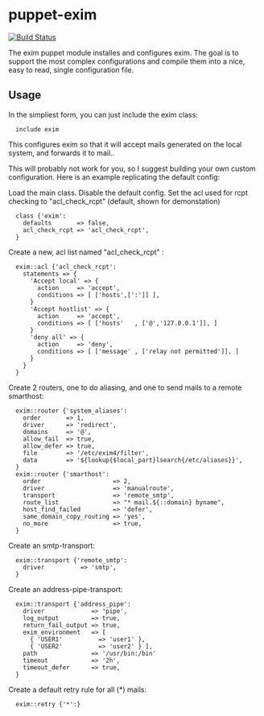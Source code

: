 # puppet-exim

[![Build Status](https://api.travis-ci.org/noris-network/puppet-exim.png)](https://travis-ci.org/noris-network/puppet-exim)

The exim puppet module installes and configures exim.
The goal is to support the most complex configurations and compile them
into a nice, easy to read, single configuration file.

## Usage

In the simpliest form, you can just include the exim class:

```puppet
  include exim
```

This configures exim so that it will accept mails generated on the local system,
and forwards it to mail.<domain of your system>.

This will probably not work for you, so I suggest building your own custom configuration.
Here is an example replicating the default config:

Load the main class.
Disable the default config.
Set the acl used for rcpt checking to "acl_check_rcpt" (default, shown for demonstation)
```puppet
  class {'exim':
    defaults       => false,
    acl_check_rcpt => 'acl_check_rcpt',
  }
```

Create a new, acl list named "acl_check_rcpt" :
```puppet
  exim::acl {'acl_check_rcpt':
    statements => {
      'Accept local' => {
        action     => 'accept',
        conditions => [ ['hosts',[':']] ],
      }
      'Accept hostlist' => {
        action     => 'accept',
        conditions => [ ['hosts'   , ['@','127.0.0.1']], ]
      }
      'deny all' => {
        action     => 'deny',
        conditions => [ ['message' , ['relay not permitted']], ]
      }
    }
  }
```

Create 2 routers, one to do aliasing, and one to send mails to a remote smarthost:

```puppet
  exim::router {'system_aliases':
    order       => 1,
    driver      => 'redirect',
    domains     => '@',
    allow_fail  => true,
    allow_defer => true,
    file        => '/etc/exim4/filter',
    data        => '${lookup{$local_part}lsearch{/etc/aliases}}',
  }
  exim::router {'smarthost':
    order                    => 2,
    driver                   => 'manualroute',
    transport                => 'remote_smtp',
    route_list               => "* mail.${::domain} byname",
    host_find_failed         => 'defer',
    same_domain_copy_routing => 'yes',
    no_more                  => true,
  }
```

Create an smtp-transport:
```puppet
  exim::transport {'remote_smtp':
    driver          => 'smtp',
  }
```
Create an address-pipe-transport:
```puppet
  exim::transport {'address_pipe':
    driver             => 'pipe',
    log_output         => true,
    return_fail_output => true,
    exim_environment   => [ 
      { 'USER1'          => 'user1' },
      { 'USER2'          => 'user2' } ],
    path               => '/usr/bin:/bin'
    timeout            => '2h',
    timeout_defer      => true,
  }
```
Create a default retry rule for all (*) mails:
```puppet
  exim::retry {'*':}
```


